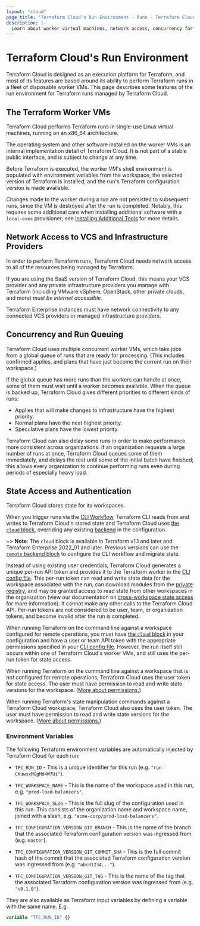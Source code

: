 ```yaml
---
layout: "cloud"
page_title: "Terraform Cloud's Run Environment - Runs - Terraform Cloud and Terraform Enterprise"
description: |-
  Learn about worker virtual machines, network access, concurrency for run queueing, state access authentication, and environment variables.
---
```


# Terraform Cloud's Run Environment

Terraform Cloud is designed as an execution platform for Terraform, and most of its features are based around its ability to perform Terraform runs in a fleet of disposable worker VMs. This page describes some features of the run environment for Terraform runs managed by Terraform Cloud.

## The Terraform Worker VMs

Terraform Cloud performs Terraform runs in single-use Linux virtual machines, running on an x86\_64 architecture.

The operating system and other software installed on the worker VMs is an internal implementation detail of Terraform Cloud. It is not part of a stable public interface, and is subject to change at any time.

Before Terraform is executed, the worker VM's shell environment is populated with environment variables from the workspace, the selected version of Terraform is installed, and the run's Terraform configuration version is made available.

Changes made to the worker during a run are not persisted to subsequent runs, since the VM is destroyed after the run is completed. Notably, this requires some additional care when installing additional software with a `local-exec` provisioner; see [Installing Additional Tools](install-software.html#installing-additional-tools) for more details.

## Network Access to VCS and Infrastructure Providers

In order to perform Terraform runs, Terraform Cloud needs network access to all of the resources being managed by Terraform.

If you are using the SaaS version of Terraform Cloud, this means your VCS provider and any private infrastructure providers you manage with Terraform (including VMware vSphere, OpenStack, other private clouds, and more) _must be internet accessible._

Terraform Enterprise instances must have network connectivity to any connected VCS providers or managed infrastructure providers.

## Concurrency and Run Queuing

Terraform Cloud uses multiple concurrent worker VMs, which take jobs from a global queue of runs that are ready for processing. (This includes confirmed applies, and plans that have just become the current run on their workspace.)

If the global queue has more runs than the workers can handle at once, some of them must wait until a worker becomes available. When the queue is backed up, Terraform Cloud gives different priorities to different kinds of runs:

- Applies that will make changes to infrastructure have the highest priority.
- Normal plans have the next highest priority.
- Speculative plans have the lowest priority.

Terraform Cloud can also delay some runs in order to make performance more consistent across organizations. If an organization requests a large number of runs at once, Terraform Cloud queues some of them immediately, and delays the rest until some of the initial batch have finished; this allows every organization to continue performing runs even during periods of especially heavy load.

## State Access and Authentication

[CLI config file]: /docs/cli/config/config-file.html
[cloud]: /docs/cli/configuring-terraform-cloud/initialization.html

Terraform Cloud stores state for its workspaces.

When you trigger runs via the [CLI Workflow](/docs/cloud/run/cli.html), Terraform CLI reads from and writes to Terraform Cloud's stored state and Terraform Cloud uses [the `cloud` block][cloud], overriding any existing [backend](/docs/language/settings/backends/index.html) in the configuration.

~> **Note**: The `cloud` block is available in Terraform v1.1 and later and Terraform Enterprise 2022_01 and later. Previous versions can use the [`remote` backend block](/docs/language/settings/backends/remote.html) to configure the CLI workflow and migrate state.

Instead of using existing user credentials, Terraform Cloud generates a unique per-run API token and provides it to the Terraform worker in the [CLI config file][]. This per-run token can read and write state data for the workspace associated with the run, can download modules from the [private registry](../registry/index.html), and may be granted access to read state from other workspaces in the organization (view our documentation on [cross-workspace state access](../workspaces/state.html#accessing-state-from-other-workspaces) for more information). It cannot make any other calls to the Terraform Cloud API. Per-run tokens are not considered to be user, team, or organization tokens, and become invalid after the run is completed.

When running Terraform on the command line against a workspace configured for remote operations, you must have [the `cloud` block][cloud] in your configuration and have a user or team API token with the appropriate permissions specified in your [CLI config file][]. However, the run itself still occurs within one of Terraform Cloud's worker VMs, and still uses the per-run token for state access.

When running Terraform on the command line against a workspace that is _not_ configured for remote operations, Terraform Cloud uses the user token for state access. The user must have permission to read and write state versions for the workspace. ([More about permissions.](/docs/cloud/users-teams-organizations/permissions.html))

When running Terraform's state manipulation commands against a Terraform Cloud workspace, Terraform Cloud also uses the user token. The user must have permission to read and write state versions for the workspace. ([More about permissions.](/docs/cloud/users-teams-organizations/permissions.html))

[permissions-citation]: #intentionally-unused---keep-for-maintainers

### Environment Variables

The following Terraform environment variables are automatically injected by
Terraform Cloud for each run:

- `TFC_RUN_ID` - This is a unique identifier for this run (e.g. `"run-CKuwsxMGgMd4W7Ui"`).

- `TFC_WORKSPACE_NAME` - This is the name of the workspace used in
  this run, e.g. `"prod-load-balancers"`.

- `TFC_WORKSPACE_SLUG` - This is the full slug of the configuration used
  in this run. This consists of the organization name and workspace name,
  joined with a slash, e.g. `"acme-corp/prod-load-balancers"`.

- `TFC_CONFIGURATION_VERSION_GIT_BRANCH` - This is the name of the branch
  that the associated Terraform configuration version was ingressed from
  (e.g. `master`).

- `TFC_CONFIGURATION_VERSION_GIT_COMMIT_SHA` - This is the full commit hash
  of the commit that the associated Terraform configuration version was
  ingressed from (e.g. `"abcd1234..."`).

- `TFC_CONFIGURATION_VERSION_GIT_TAG` - This is the name of the tag
  that the associated Terraform configuration version was ingressed from
  (e.g. `"v0.1.0"`).

They are also available as Terraform input variables by defining a variable with the same name. E.g.

```terraform
variable "TFC_RUN_ID" {}
```
